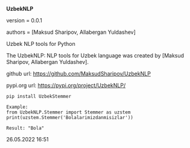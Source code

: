 **UzbekNLP**

version = 0.0.1

authors = [Maksud Sharipov, Allabergan Yuldashev]

Uzbek NLP tools for Python

The UzbekNLP: NLP tools for Uzbek language  was created by [Maksud Sharipov, Allabergan Yuldashev]. 

github url: https://github.com/MaksudSharipov/UzbekNLP

pypi.org url: https://pypi.org/project/UzbekNLP/

<code>pip install UzbekStemmer</code>
```
Example:
from UzbekNLP.Stemmer import Stemmer as uzstem
print(uzstem.Stemmer('Bolalarimizdanmisizlar'))

Result: "Bola"
```
26.05.2022 16:51
